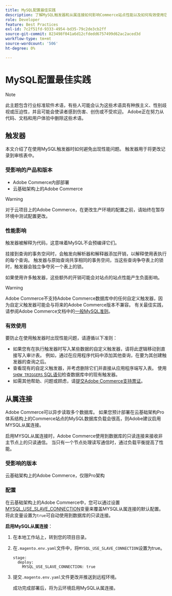 ```yaml
---
title: MySQL配置最佳实践
description: 了解MySQL触发器和从属连接如何影响Commerce站点性能以及如何有效使用它们。
role: Developer
feature: Best Practices
exl-id: 7c2f51fd-9333-4954-bd35-79c2de3cb2ff
source-git-commit: 823498f041a6d12cfdedd6757499d62ac2aced3d
workflow-type: tm+mt
source-wordcount: '506'
ht-degree: 0%

---
```


# MySQL配置最佳实践

>[!NOTE]
>
>此主题包含行业标准软件术语，有些人可能会认为这些术语具有种族主义、性别歧视或压迫性，并且可能会使读者感到伤害、创伤或不受欢迎。 Adobe正在努力从代码、文档和用户体验中删除这些术语。

## 触发器

本文介绍了在使用MySQL触发器时如何避免出现性能问题。 触发器用于将更改记录到审核表中。

### 受影响的产品和版本

- Adobe Commerce内部部署
- 云基础架构上的Adobe Commerce

>[!WARNING]
>
>对于云项目上的Adobe Commerce，在更改生产环境的配置之前，请始终在暂存环境中测试配置更改。

### 性能影响

触发器被解释为代码，这意味着MySQL不会预编译它们。

挂接到查询的事务空间时，会触发向解析器和解释器添加开销，以解释使用表执行的每个查询。 触发器与原始查询共享相同的事务空间，当这些查询争夺表上的锁时，触发器会独立争夺另一个表上的锁。

如果使用许多触发器，这些额外的开销可能会对站点的站点性能产生负面影响。

>[!WARNING]
>
>Adobe Commerce不支持Adobe Commerce数据库中的任何自定义触发器，因为自定义触发器可能会与将来的Adobe Commerce版本不兼容。 有关最佳实践，请参阅Adobe Commerce文档中的[一般MySQL准则](../../../installation/prerequisites/database/mysql.md)。

### 有效使用

要防止在使用触发器时出现性能问题，请遵循以下准则：

- 如果您有在执行触发器时写入某些数据的自定义触发器，请将此逻辑移动到直接写入审计表。 例如，通过在应用程序代码中添加其他查询，在要为其创建触发器的查询之后。
- 查看现有的自定义触发器，并考虑删除它们并直接从应用程序端写入表。 使用[`SHOW TRIGGERS` SQL语句](https://dev.mysql.com/doc/refman/8.0/en/show-triggers.html)检查数据库中的现有触发器。
- 如需其他帮助、问题或顾虑，请[提交Adobe Commerce支持票证](https://experienceleague.adobe.com/docs/commerce-knowledge-base/kb/help-center-guide/magento-help-center-user-guide.html?lang=zh-Hans&#submit-ticket)。

## 从属连接

Adobe Commerce可以异步读取多个数据库。 如果您预计部署在云基础架构Pro体系结构上的Commerce站点的MySQL数据库负载会很高，则Adobe建议启用MYSQL从属连接。

启用MYSQL从属连接时，Adobe Commerce使用到数据库的只读连接来接收非主节点上的只读通信。 当只有一个节点处理读写通信时，通过负载平衡提高了性能。

### 受影响的版本

云基础架构上的Adobe Commerce，仅限Pro架构

### 配置

在云基础架构上的Adobe Commerce中，您可以通过设置[MYSQL_USE_SLAVE_CONNECTION](https://experienceleague.adobe.com/docs/commerce-cloud-service/user-guide/configure/env/stage/variables-deploy.html?lang=zh-Hans#mysql_use_slave_connection)变量来覆盖MYSQL从属连接的默认配置。 将此变量设置为`true`可自动使用到数据库的只读连接。

**启用MySQL从属连接**：

1. 在本地工作站上，转到您的项目目录。

1. 在`.magento.env.yaml`文件中，将`MYSQL_USE_SLAVE_CONNECTION`设置为true。

   ```
   stage:
     deploy:
       MYSQL_USE_SLAVE_CONNECTION: true
   ```

1. 提交`.magento.env.yaml`文件更改并推送到远程环境。

   成功完成部署后，将为云环境启用MySQL从属连接。
